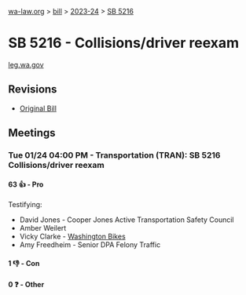 [wa-law.org](/) > [bill](/bill/) > [2023-24](/bill/2023-24/) > [SB 5216](/bill/2023-24/sb/5216/)

# SB 5216 - Collisions/driver reexam
[leg.wa.gov](https://app.leg.wa.gov/billsummary?BillNumber=5216&Year=2023&Initiative=false)

## Revisions
* [Original Bill](1/)

## Meetings
### Tue 01/24 04:00 PM - Transportation (TRAN): SB 5216 Collisions/driver reexam
#### 63 👍 - Pro
Testifying:
* David Jones - Cooper Jones Active Transportation Safety Council
* Amber Weilert
* Vicky Clarke - [Washington Bikes](/org/washington_bikes/)
* Amy Freedheim - Senior DPA Felony Traffic

#### 1 👎 - Con

#### 0 ❓ - Other
